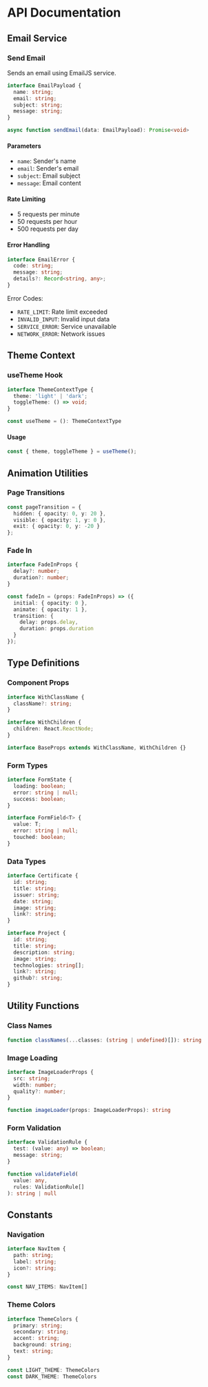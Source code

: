 # API Documentation

## Email Service

### Send Email
Sends an email using EmailJS service.

```typescript
interface EmailPayload {
  name: string;
  email: string;
  subject: string;
  message: string;
}

async function sendEmail(data: EmailPayload): Promise<void>
```

#### Parameters
- `name`: Sender's name
- `email`: Sender's email
- `subject`: Email subject
- `message`: Email content

#### Rate Limiting
- 5 requests per minute
- 50 requests per hour
- 500 requests per day

#### Error Handling
```typescript
interface EmailError {
  code: string;
  message: string;
  details?: Record<string, any>;
}
```

Error Codes:
- `RATE_LIMIT`: Rate limit exceeded
- `INVALID_INPUT`: Invalid input data
- `SERVICE_ERROR`: Service unavailable
- `NETWORK_ERROR`: Network issues

## Theme Context

### useTheme Hook
```typescript
interface ThemeContextType {
  theme: 'light' | 'dark';
  toggleTheme: () => void;
}

const useTheme = (): ThemeContextType
```

#### Usage
```typescript
const { theme, toggleTheme } = useTheme();
```

## Animation Utilities

### Page Transitions
```typescript
const pageTransition = {
  hidden: { opacity: 0, y: 20 },
  visible: { opacity: 1, y: 0 },
  exit: { opacity: 0, y: -20 }
};
```

### Fade In
```typescript
interface FadeInProps {
  delay?: number;
  duration?: number;
}

const fadeIn = (props: FadeInProps) => ({
  initial: { opacity: 0 },
  animate: { opacity: 1 },
  transition: { 
    delay: props.delay, 
    duration: props.duration 
  }
});
```

## Type Definitions

### Component Props
```typescript
interface WithClassName {
  className?: string;
}

interface WithChildren {
  children: React.ReactNode;
}

interface BaseProps extends WithClassName, WithChildren {}
```

### Form Types
```typescript
interface FormState {
  loading: boolean;
  error: string | null;
  success: boolean;
}

interface FormField<T> {
  value: T;
  error: string | null;
  touched: boolean;
}
```

### Data Types
```typescript
interface Certificate {
  id: string;
  title: string;
  issuer: string;
  date: string;
  image: string;
  link?: string;
}

interface Project {
  id: string;
  title: string;
  description: string;
  image: string;
  technologies: string[];
  link?: string;
  github?: string;
}
```

## Utility Functions

### Class Names
```typescript
function classNames(...classes: (string | undefined)[]): string
```

### Image Loading
```typescript
interface ImageLoaderProps {
  src: string;
  width: number;
  quality?: number;
}

function imageLoader(props: ImageLoaderProps): string
```

### Form Validation
```typescript
interface ValidationRule {
  test: (value: any) => boolean;
  message: string;
}

function validateField(
  value: any, 
  rules: ValidationRule[]
): string | null
```

## Constants

### Navigation
```typescript
interface NavItem {
  path: string;
  label: string;
  icon?: string;
}

const NAV_ITEMS: NavItem[]
```

### Theme Colors
```typescript
interface ThemeColors {
  primary: string;
  secondary: string;
  accent: string;
  background: string;
  text: string;
}

const LIGHT_THEME: ThemeColors
const DARK_THEME: ThemeColors
```
